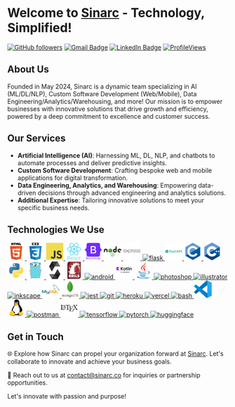 # Welcome to [Sinarc](https://sinarc.co) - Technology, Simplified!

[![GitHub followers](https://img.shields.io/github/followers/Sinarc-co?label=Follow&style=social)](https://github.com/Sinarc-co/?tab=follow)
[![Gmail Badge](https://img.shields.io/badge/-contact@sinarc.co-c14438?style=social&logo=Gmail&logoColor=red&link=mailto:contact@sinarc.co)](mailto:contact@sinarc.co)
[![LinkedIn Badge](https://img.shields.io/badge/-LinkedIn-blue?style=social&logo=Linkedin&logoColor=blue&link=https://www.linkedin.com/company/sinarc)](https://www.linkedin.com/company/sinarc)
[![ProfileViews](https://komarev.com/ghpvc/?username=Sinarc-co)](https://komarev.com/ghpvc/?username=Sinarc-co)

## About Us

Founded in May 2024, Sinarc is a dynamic team specializing in AI (ML/DL/NLP), Custom Software Development (Web/Mobile), Data Engineering/Analytics/Warehousing, and more! Our mission is to empower businesses with innovative solutions that drive growth and efficiency, powered by a deep commitment to excellence and customer success.

## Our Services

- **Artificial Intelligence (AI)**: Harnessing ML, DL, NLP, and chatbots to automate processes and deliver predictive insights.
- **Custom Software Development**: Crafting bespoke web and mobile applications for digital transformation.
- **Data Engineering, Analytics, and Warehousing**: Empowering data-driven decisions through advanced engineering and analytics solutions.
- **Additional Expertise**: Tailoring innovative solutions to meet your specific business needs.

## Technologies We Use

  <p align="left"> 
    <!-- Web Development Basics -->
    <a href="https://www.w3.org/html/" target="_blank"> 
      <img src="https://raw.githubusercontent.com/devicons/devicon/master/icons/html5/html5-original-wordmark.svg" alt="html5" width="40" height="40"/> 
    </a> 
    <a href="https://www.w3schools.com/css/" target="_blank"> 
      <img src="https://raw.githubusercontent.com/devicons/devicon/master/icons/css3/css3-original-wordmark.svg" alt="css3" width="40" height="40"/> 
    </a> 
    <a href="https://developer.mozilla.org/en-US/docs/Web/JavaScript" target="_blank"> 
      <img src="https://raw.githubusercontent.com/devicons/devicon/master/icons/javascript/javascript-original.svg" alt="javascript" width="40" height="40"/> 
    </a> 
    <!-- Frontend Frameworks and Libraries -->
    <a href="https://reactjs.org/" target="_blank"> 
      <img src="https://raw.githubusercontent.com/devicons/devicon/master/icons/react/react-original-wordmark.svg" alt="react" width="40" height="40"/> 
    </a> 
    <a href="https://getbootstrap.com" target="_blank"> 
      <img src="https://raw.githubusercontent.com/devicons/devicon/master/icons/bootstrap/bootstrap-plain-wordmark.svg" alt="bootstrap" width="40" height="40"/> 
    </a> 
    <!-- Backend Frameworks and Languages -->
    <a href="https://nodejs.org" target="_blank"> 
      <img src="https://raw.githubusercontent.com/devicons/devicon/master/icons/nodejs/nodejs-original-wordmark.svg" alt="nodejs" width="40" height="40"/> 
    </a> 
    <a href="https://expressjs.com" target="_blank"> 
      <img src="https://raw.githubusercontent.com/devicons/devicon/master/icons/express/express-original-wordmark.svg" alt="express" width="40" height="40"/> 
    </a> 
    <a href="https://flask.palletsprojects.com/" target="_blank"> 
      <img src="https://www.vectorlogo.zone/logos/pocoo_flask/pocoo_flask-icon.svg" alt="flask" width="40" height="40"/> 
    </a> 
    <a href="https://fastapi.tiangolo.com/" target="_blank"> 
      <img src="https://raw.githubusercontent.com/devicons/devicon/master/icons/fastapi/fastapi-original-wordmark.svg" alt="fastapi" width="40" height="40"/> 
    </a> 
    <!-- Programming Languages -->
    <a href="https://www.cprogramming.com/" target="_blank"> 
      <img src="https://raw.githubusercontent.com/devicons/devicon/master/icons/c/c-original.svg" alt="c" width="40" height="40"/> 
    </a> 
    <a href="https://www.w3schools.com/cpp/" target="_blank"> 
      <img src="https://raw.githubusercontent.com/devicons/devicon/master/icons/cplusplus/cplusplus-original.svg" alt="cplusplus" width="40" height="40"/> 
    </a> 
    <a href="https://www.python.org" target="_blank"> 
      <img src="https://raw.githubusercontent.com/devicons/devicon/master/icons/python/python-original.svg" alt="python" width="40" height="40"/> 
    </a> 
    <a href="https://golang.org/" target="_blank"> 
      <img src="https://raw.githubusercontent.com/devicons/devicon/master/icons/go/go-original.svg" alt="golang" width="40" height="40"/> 
    </a> 
    <a href="https://soliditylang.org/" target="_blank"> 
      <img src="https://raw.githubusercontent.com/devicons/devicon/master/icons/solidity/solidity-original.svg" alt="solidity" width="40" height="40"/> 
    </a> 
    <a href="https://rubyonrails.org/" target="_blank"> 
      <img src="https://raw.githubusercontent.com/devicons/devicon/master/icons/rails/rails-original-wordmark.svg" alt="ruby on rails" width="40" height="40"/> 
    </a> 
    <!-- Mobile Development -->
    <a href="https://developer.android.com" target="_blank"> 
      <img src="https://www.vectorlogo.zone/logos/android/android-icon.svg" alt="android" width="40" height="40"/> 
    </a> 
    <a href="https://kotlinlang.org/" target="_blank"> 
      <img src="https://raw.githubusercontent.com/devicons/devicon/master/icons/kotlin/kotlin-original-wordmark.svg" alt="kotlin" width="40" height="40"/> 
    </a> 
    <a href="https://developer.android.com/java" target="_blank"> 
      <img src="https://raw.githubusercontent.com/devicons/devicon/master/icons/java/java-original.svg" alt="java" width="40" height="40"/> 
    </a> 
    <!-- UI/UX Design -->
    <a href="https://www.adobe.com/products/photoshop.html" target="_blank"> 
      <img src="https://upload.wikimedia.org/wikipedia/commons/a/af/Adobe_Photoshop_CC_icon.svg" alt="photoshop" width="40" height="40"/> 
    </a> 
    <a href="https://www.adobe.com/products/illustrator.html" target="_blank"> 
      <img src="https://www.vectorlogo.zone/logos/adobe_illustrator/adobe_illustrator-icon.svg" alt="illustrator" width="40" height="40"/> 
    </a> 
    <a href="https://inkscape.org/" target="_blank"> 
      <img src="https://www.vectorlogo.zone/logos/inkscape/inkscape-icon.svg" alt="inkscape" width="40" height="40"/> 
    </a> 
    <!-- Databases -->
    <a href="https://www.mysql.com/" target="_blank"> 
      <img src="https://raw.githubusercontent.com/devicons/devicon/master/icons/mysql/mysql-original-wordmark.svg" alt="mysql" width="40" height="40"/> 
    </a> 
    <a href="https://www.mongodb.com/" target="_blank"> 
      <img src="https://raw.githubusercontent.com/devicons/devicon/master/icons/mongodb/mongodb-original-wordmark.svg" alt="mongodb" width="40" height="40"/> 
    </a> 
    <!-- Testing -->
    <a href="https://jestjs.io" target="_blank"> 
      <img src="https://www.vectorlogo.zone/logos/jestjsio/jestjsio-icon.svg" alt="jest" width="40" height="40"/> 
    </a> 
    <!-- DevOps and CI/CD -->
    <a href="https://git-scm.com/" target="_blank"> 
      <img src="https://www.vectorlogo.zone/logos/git-scm/git-scm-icon.svg" alt="git" width="40" height="40"/> 
    </a> 
    <a href="https://heroku.com" target="_blank"> 
      <img src="https://www.vectorlogo.zone/logos/heroku/heroku-icon.svg" alt="heroku" width="40" height="40"/> 
    </a> 
    <a href="https://vercel.com/" target="_blank"> 
      <img src="https://www.vectorlogo.zone/logos/vercel/vercel-icon.svg" alt="vercel" width="40" height="40"/> 
    </a> 
    <!-- Tools -->
    <a href="https://www.gnu.org/software/bash/" target="_blank"> 
      <img src="https://www.vectorlogo.zone/logos/gnu_bash/gnu_bash-icon.svg" alt="bash" width="40" height="40"/> 
    </a> 
    <a href="https://code.visualstudio.com/" target="_blank"> 
      <img src="https://raw.githubusercontent.com/devicons/devicon/master/icons/vscode/vscode-original.svg" alt="vscode" width="40" height="40"/> 
    </a> 
    <a href="https://www.linux.org/" target="_blank"> 
      <img src="https://raw.githubusercontent.com/devicons/devicon/master/icons/linux/linux-original.svg" alt="linux" width="40" height="40"/> 
    </a> 
    <a href="https://www.postman.com/" target="_blank"> 
      <img src="https://www.vectorlogo.zone/logos/getpostman/getpostman-icon.svg" alt="postman" width="40" height="40"/> 
    </a> 
    <a href="https://www.latex-project.org/" target="_blank"> 
      <img src="https://raw.githubusercontent.com/devicons/devicon/master/icons/latex/latex-original.svg" alt="latex" width="40" height="40"/> 
    </a> 
    <!-- Machine Learning and AI -->
    <a href="https://www.tensorflow.org/" target="_blank"> 
      <img src="https://www.vectorlogo.zone/logos/tensorflow/tensorflow-icon.svg" alt="tensorflow" width="40" height="40"/> 
    </a> 
    <a href="https://pytorch.org/" target="_blank"> 
      <img src="https://www.vectorlogo.zone/logos/pytorch/pytorch-icon.svg" alt="pytorch" width="40" height="40"/> 
    </a> 
    <a href="https://huggingface.co/" target="_blank"> 
      <img src="https://huggingface.co/front/assets/huggingface_logo-noborder.svg" alt="huggingface" width="40" height="40"/> 
    </a> 
  </p>

## Get in Touch

🌐 Explore how Sinarc can propel your organization forward at [Sinarc](https://sinarc.co). Let's collaborate to innovate and achieve your business goals.

📧 Reach out to us at [contact@sinarc.co](mailto:contact@sinarc.co) for inquiries or partnership opportunities.

Let's innovate with passion and purpose!
